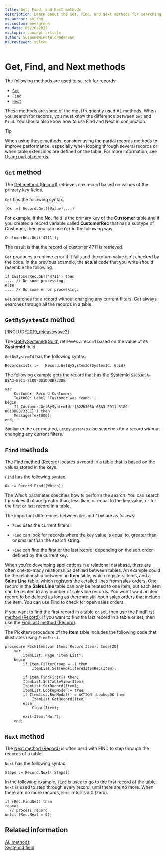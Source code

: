```yaml
---
title: Get, Find, and Next methods
description: Learn about the Get, Find, and Next methods for searching records in Business Central.
ms.author: solsen
ms.custom: evergreen
ms.date: 05/26/2025
ms.topic: concept-article
author: SusanneWindfeldPedersen
ms.reviewer: solsen
---
```


# Get, Find, and Next methods

The following methods are used to search for records:  
  
- [`Get`](#get-method)  
- [`Find`](#find-methods)  
- [`Next`](#find-methods)  
  
These methods are some of the most frequently used AL methods. When you search for records, you must know the difference between `Get` and `Find`. You should also know how to use Find and Next in conjunction.

> [!TIP]
> When using these methods, consider using the partial records methods to improve performance, especially when looping through several records or when table extensions are defined on the table. For more information, see [Using partial records](../developer/devenv-partial-records.md).

## `Get` method  

The [Get method (Record)](methods-auto/record/record-get-method.md) retrieves one record based on values of the primary key fields.  
  
`Get` has the following syntax.  
  
```AL
[Ok :=] Record.Get([Value],...)  
```  
  
For example, if the **No.** field is the primary key of the **Customer** table and if you created a record variable called **CustomerRec** that has a subtype of Customer, then you can use `Get` in the following way.  
  
```AL
CustomerRec.Get('4711');  
```  
  
The result is that the record of customer 4711 is retrieved.  
  
`Get` produces a runtime error if it fails and the return value isn't checked by the code. In the previous example, the actual code that you write should resemble the following.  
  
```AL
if CustomerRec.GET('4711') then
.... // Do some processing.  
else  
.... // Do some error processing.  
```  
  
`Get` searches for a record without changing any current filters. Get always searches through all the records in a table.  

## `GetBySystemId` method

[!INCLUDE[2019_releasewave2](../includes/2019_releasewave2.md)]

The [GetBySystemId(Guid)](methods-auto/record/record-getbysystemid-method.md) retrieves a record based on the value of its **SystemId** field.   
  
`GetBySystemId` has the following syntax:  
  
```AL
RecordExists :=   Record.GetBySystemId(SystemId: Guid)
``` 
  
The following example gets the record that has the SystemId `5286305A-08A3-E911-8180-001DD8B7338E`:

```AL
var
    Customer: Record Customer;
    Text000: Label 'Customer was found.';
begin
    If Customer.GetBySystemId('{5286305A-08A3-E911-8180-001DD8B7338E}') then
    Message(Text000);
end;
```  

Similar to the `Get` method, `GetBySystemId` also searches for a record without changing any current filters. 

## `Find` methods

The [Find method (Record)](methods-auto/record/record-find-method.md) locates a record in a table that is based on the values stored in the keys.  
  
`Find` has the following syntax.  
  
```AL  
Ok := Record.Find([Which])  
```  
  
The *Which* parameter specifies how to perform the search. You can search for values that are greater than, less than, or equal to the key value, or for the first or last record in a table.  
  
The important differences between `Get` and `Find` are as follows:  
  
- `Find` uses the current filters.  
  
- `Find` can look for records where the key value is equal to, greater than, or smaller than the search string.  
  
- `Find` can find the first or the last record, depending on the sort order defined by the current key.  
  
When you're developing applications in a relational database, there are often one-to-many relationships defined between tables. An example could be the relationship between an **Item** table, which registers items, and a **Sales Line** table, which registers the detailed lines from sales orders. One record in the **Sales Line** table can only be related to one item, but each item can be related to any number of sales line records. You won't want an item record to be deleted as long as there are still open sales orders that include the item. You can use Find to check for open sales orders.  

If you want to find the first record in a table or set, then use the [FindFirst method (Record)](methods-auto/record/record-findfirst-method.md). If you want to find the last record in a table or set, then use the [FindLast method (Record)](methods-auto/record/record-findlast-method.md).  

The PickItem procedure of the **Item** table includes the following code that illustrates using `FindFirst`.  
  
```AL  
procedure PickItem(var Item: Record Item): Code[20]
    var
        ItemList: Page "Item List";
    begin
        if Item.FilterGroup = -1 then
            ItemList.SetTempFilteredItemRec(Item);

        if Item.FindFirst() then;
        ItemList.SetTableView(Item);
        ItemList.SetRecord(Item);
        ItemList.LookupMode := true;
        if ItemList.RunModal() = ACTION::LookupOK then
            ItemList.GetRecord(Item)
        else
            Clear(Item);

        exit(Item."No.");
    end;
```  

  
## `Next` method  

The [Next method (Record)](methods-auto/record/record-next-method.md) is often used with FIND to step through the records of a table.  
  
`Next` has the following syntax.  
  
```AL  
Steps := Record.Next([Steps])  
```  
  
In the following example, `Find` is used to go to the first record of the table. `Next` is used to step through every record, until there are no more. When there are no more records, `Next` returns a 0 (zero).  
  
```AL  
if (Rec.FindSet) then
repeat
  // process record  
until (Rec.Next = 0);  
```

## Related information

[AL methods](methods-auto/library.md)  
[SystemId field](devenv-table-system-fields.md#systemid)
